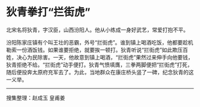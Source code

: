 # 狄青拳打“拦街虎”

北宋名将狄青，字汉臣，山西汾阳人。他从小练成一身好武艺，常爱打抱不平。

汾阳陈家庄镇有个叫王壮的恶霸，外号“拦街虎”。谁到镇上喝酒吃饭，他都要趁机勒索一份酒饭钱。如果谁要拒绝，就要挨一顿打。狄青听说“拦街虎”如此欺压百姓，决心为民除害。一天，他故意到镇上喝酒，“拦街虎”果然过来伸手向他要钱，狄青拒绝不给。“拦街虎”动手便打。狄青气愤填膺，三拳两脚便把“拦街虎”打死，随后便投奔太原府充军去了。为此，当地群众在康庄桥头竖了一碑，纪念狄青的这一义举。

---

搜集整理：赵成玉 皇甫姜

